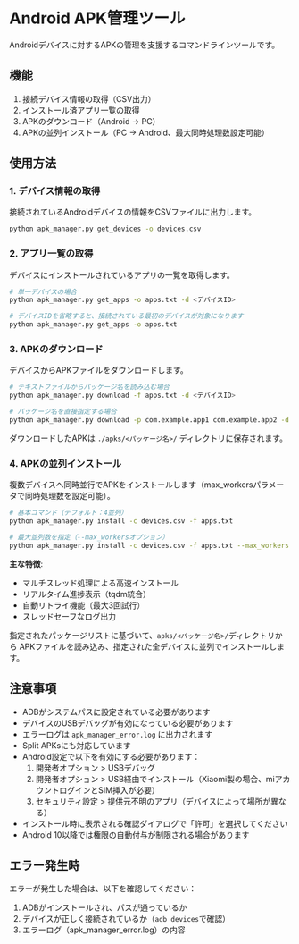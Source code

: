 # Android APK管理ツール

Androidデバイスに対するAPKの管理を支援するコマンドラインツールです。

## 機能

1. 接続デバイス情報の取得（CSV出力）
2. インストール済アプリ一覧の取得
3. APKのダウンロード（Android → PC）
4. APKの並列インストール（PC → Android、最大同時処理数設定可能）

## 使用方法

### 1. デバイス情報の取得

接続されているAndroidデバイスの情報をCSVファイルに出力します。

```bash
python apk_manager.py get_devices -o devices.csv
```

### 2. アプリ一覧の取得

デバイスにインストールされているアプリの一覧を取得します。

```bash
# 単一デバイスの場合
python apk_manager.py get_apps -o apps.txt -d <デバイスID>

# デバイスIDを省略すると、接続されている最初のデバイスが対象になります
python apk_manager.py get_apps -o apps.txt
```

### 3. APKのダウンロード

デバイスからAPKファイルをダウンロードします。

```bash
# テキストファイルからパッケージ名を読み込む場合
python apk_manager.py download -f apps.txt -d <デバイスID>

# パッケージ名を直接指定する場合
python apk_manager.py download -p com.example.app1 com.example.app2 -d <デバイスID>
```

ダウンロードしたAPKは `./apks/<パッケージ名>/` ディレクトリに保存されます。

### 4. APKの並列インストール

複数デバイスへ同時並行でAPKをインストールします（max_workersパラメータで同時処理数を設定可能）。

```bash
# 基本コマンド（デフォルト：4並列）
python apk_manager.py install -c devices.csv -f apps.txt

# 最大並列数を指定（--max_workersオプション）
python apk_manager.py install -c devices.csv -f apps.txt --max_workers 4  # デフォルト値
```

**主な特徴**:
- マルチスレッド処理による高速インストール
- リアルタイム進捗表示（tqdm統合）
- 自動リトライ機能（最大3回試行）
- スレッドセーフなログ出力

指定されたパッケージリストに基づいて、`apks/<パッケージ名>/`ディレクトリから
APKファイルを読み込み、指定された全デバイスに並列でインストールします。

## 注意事項

- ADBがシステムパスに設定されている必要があります
- デバイスのUSBデバッグが有効になっている必要があります
- エラーログは `apk_manager_error.log` に出力されます
- Split APKsにも対応しています
- Android設定で以下を有効にする必要があります：
  1. 開発者オプション > USBデバッグ
  2. 開発者オプション > USB経由でインストール（Xiaomi製の場合、miアカウントログインとSIM挿入が必要）
  3. セキュリティ設定 > 提供元不明のアプリ（デバイスによって場所が異なる）
- インストール時に表示される確認ダイアログで「許可」を選択してください
- Android 10以降では権限の自動付与が制限される場合があります

## エラー発生時

エラーが発生した場合は、以下を確認してください：

1. ADBがインストールされ、パスが通っているか
2. デバイスが正しく接続されているか（`adb devices`で確認）
3. エラーログ（apk_manager_error.log）の内容